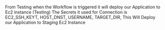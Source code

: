 From Testing when the Workflow is triggered it will deploy our Application to Ec2 instance (Testing) The Secrets it used for Connection is EC2_SSH_KEYT, HOST_DNST, USERNAME, TARGET_DIR, This Will Deploy our Application to Staging Ec2 Instance
